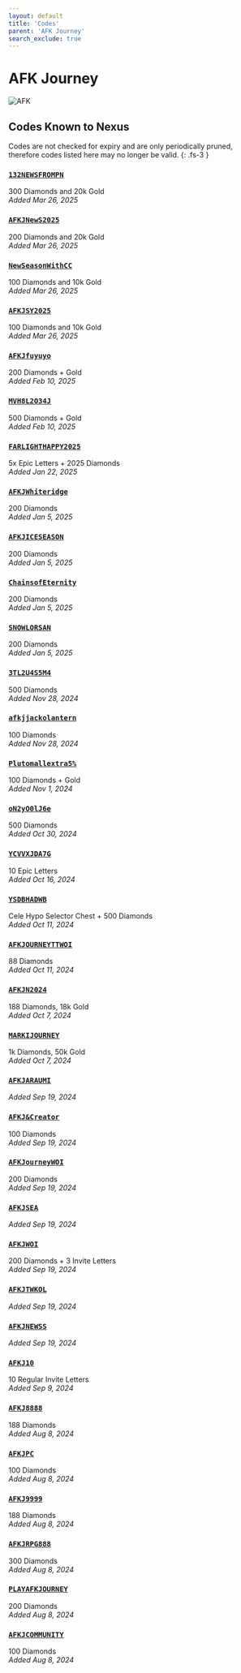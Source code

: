 ```yaml
---
layout: default
title: 'Codes'
parent: 'AFK Journey'
search_exclude: true
---
```


# AFK Journey

![AFK](https://cdn.discordapp.com/emojis/1323743261961093183.png)

## Codes Known to Nexus

Codes are not checked for expiry and are only periodically pruned, therefore codes listed here may no longer be valid.
{: .fs-3 }

### [`132NEWSFROMPN`](https://nexus-codes.app/copy/?code=132NEWSFROMPN)

300 Diamonds and 20k Gold<br />*Added Mar 26, 2025*

### [`AFKJNewS2025`](https://nexus-codes.app/copy/?code=AFKJNewS2025)

200 Diamonds and 20k Gold<br />*Added Mar 26, 2025*

### [`NewSeasonWithCC`](https://nexus-codes.app/copy/?code=NewSeasonWithCC)

100 Diamonds and 10k Gold<br />*Added Mar 26, 2025*

### [`AFKJSY2025`](https://nexus-codes.app/copy/?code=AFKJSY2025)

100 Diamonds and 10k Gold<br />*Added Mar 26, 2025*

### [`AFKJfuyuyo`](https://nexus-codes.app/copy/?code=AFKJfuyuyo)

200 Diamonds + Gold<br />*Added Feb 10, 2025*

### [`MVH8L2O34J`](https://nexus-codes.app/copy/?code=MVH8L2O34J)

500 Diamonds + Gold<br />*Added Feb 10, 2025*

### [`FARLIGHTHAPPY2025`](https://nexus-codes.app/copy/?code=FARLIGHTHAPPY2025)

5x Epic Letters + 2025 Diamonds<br />*Added Jan 22, 2025*

### [`AFKJWhiteridge`](https://nexus-codes.app/copy/?code=AFKJWhiteridge)

200 Diamonds<br />*Added Jan 5, 2025*

### [`AFKJICESEASON`](https://nexus-codes.app/copy/?code=AFKJICESEASON)

200 Diamonds<br />*Added Jan 5, 2025*

### [`ChainsofEternity`](https://nexus-codes.app/copy/?code=ChainsofEternity)

200 Diamonds<br />*Added Jan 5, 2025*

### [`SNOWLORSAN`](https://nexus-codes.app/copy/?code=SNOWLORSAN)

200 Diamonds<br />*Added Jan 5, 2025*

### [`3TL2U4S5M4`](https://nexus-codes.app/copy/?code=3TL2U4S5M4)

500 Diamonds<br />*Added Nov 28, 2024*

### [`afkjjackolantern`](https://nexus-codes.app/copy/?code=afkjjackolantern)

100 Diamonds<br />*Added Nov 28, 2024*

### [`Plutomallextra5%`](https://nexus-codes.app/copy/?code=Plutomallextra5%25)

100 Diamonds + Gold<br />*Added Nov 1, 2024*

### [`oN2yO0lJ6e`](https://nexus-codes.app/copy/?code=oN2yO0lJ6e)

500 Diamonds<br />*Added Oct 30, 2024*

### [`YCVVXJDA7G`](https://nexus-codes.app/copy/?code=YCVVXJDA7G)

10 Epic Letters<br />*Added Oct 16, 2024*

### [`YSDBHADWB`](https://nexus-codes.app/copy/?code=YSDBHADWB)

Cele Hypo Selector Chest + 500 Diamonds<br />*Added Oct 11, 2024*

### [`AFKJOURNEYTTWOI`](https://nexus-codes.app/copy/?code=AFKJOURNEYTTWOI)

88 Diamonds<br />*Added Oct 11, 2024*

### [`AFKJN2024`](https://nexus-codes.app/copy/?code=AFKJN2024)

188 Diamonds, 18k Gold<br />*Added Oct 7, 2024*

### [`MARKIJOURNEY`](https://nexus-codes.app/copy/?code=MARKIJOURNEY)

1k Diamonds, 50k Gold<br />*Added Oct 7, 2024*

### [`AFKJARAUMI`](https://nexus-codes.app/copy/?code=AFKJARAUMI)

*Added Sep 19, 2024*

### [`AFKJ&Creator`](https://nexus-codes.app/copy/?code=AFKJ%26Creator)

100 Diamonds<br />*Added Sep 19, 2024*

### [`AFKJourneyWOI`](https://nexus-codes.app/copy/?code=AFKJourneyWOI)

200 Diamonds<br />*Added Sep 19, 2024*

### [`AFKJSEA`](https://nexus-codes.app/copy/?code=AFKJSEA)

*Added Sep 19, 2024*

### [`AFKJWOI`](https://nexus-codes.app/copy/?code=AFKJWOI)

200 Diamonds + 3 Invite Letters<br />*Added Sep 19, 2024*

### [`AFKJTWKOL`](https://nexus-codes.app/copy/?code=AFKJTWKOL)

*Added Sep 19, 2024*

### [`AFKJNEWSS`](https://nexus-codes.app/copy/?code=AFKJNEWSS)

*Added Sep 19, 2024*

### [`AFKJ10`](https://nexus-codes.app/copy/?code=AFKJ10)

10 Regular Invite Letters<br />*Added Sep 9, 2024*

### [`AFKJ8888`](https://nexus-codes.app/copy/?code=AFKJ8888)

188 Diamonds<br />*Added Aug 8, 2024*

### [`AFKJPC`](https://nexus-codes.app/copy/?code=AFKJPC)

100 Diamonds<br />*Added Aug 8, 2024*

### [`AFKJ9999`](https://nexus-codes.app/copy/?code=AFKJ9999)

188 Diamonds<br />*Added Aug 8, 2024*

### [`AFKJRPG888`](https://nexus-codes.app/copy/?code=AFKJRPG888)

300 Diamonds<br />*Added Aug 8, 2024*

### [`PLAYAFKJOURNEY`](https://nexus-codes.app/copy/?code=PLAYAFKJOURNEY)

200 Diamonds<br />*Added Aug 8, 2024*

### [`AFKJCOMMUNITY`](https://nexus-codes.app/copy/?code=AFKJCOMMUNITY)

100 Diamonds<br />*Added Aug 8, 2024*